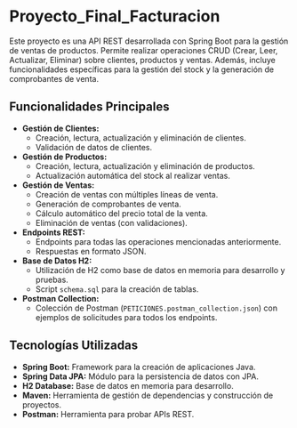 # Proyecto_Final_Facturacion

Este proyecto es una API REST desarrollada con Spring Boot para la gestión de ventas de productos. Permite realizar operaciones CRUD (Crear, Leer, Actualizar, Eliminar) sobre clientes, productos y ventas. Además, incluye funcionalidades específicas para la gestión del stock y la generación de comprobantes de venta.

## Funcionalidades Principales

* **Gestión de Clientes:**
    * Creación, lectura, actualización y eliminación de clientes.
    * Validación de datos de clientes.
* **Gestión de Productos:**
    * Creación, lectura, actualización y eliminación de productos.
    * Actualización automática del stock al realizar ventas.
* **Gestión de Ventas:**
    * Creación de ventas con múltiples líneas de venta.
    * Generación de comprobantes de venta.
    * Cálculo automático del precio total de la venta.
    * Eliminación de ventas (con validaciones).
* **Endpoints REST:**
    * Endpoints para todas las operaciones mencionadas anteriormente.
    * Respuestas en formato JSON.
* **Base de Datos H2:**
    * Utilización de H2 como base de datos en memoria para desarrollo y pruebas.
    * Script `schema.sql` para la creación de tablas.
* **Postman Collection:**
    * Colección de Postman (`PETICIONES.postman_collection.json`) con ejemplos de solicitudes para todos los endpoints.

## Tecnologías Utilizadas

* **Spring Boot:** Framework para la creación de aplicaciones Java.
* **Spring Data JPA:** Módulo para la persistencia de datos con JPA.
* **H2 Database:** Base de datos en memoria para desarrollo.
* **Maven:** Herramienta de gestión de dependencias y construcción de proyectos.
* **Postman:** Herramienta para probar APIs REST.

